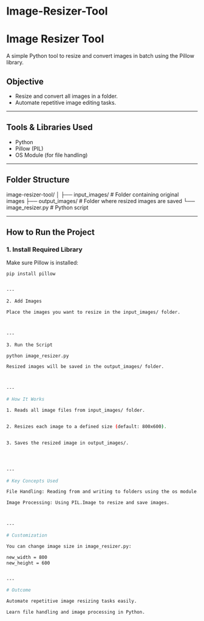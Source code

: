 # Image-Resizer-Tool
# Image Resizer Tool

A simple Python tool to resize and convert images in batch using the Pillow library.

##  Objective
- Resize and convert all images in a folder.
- Automate repetitive image editing tasks.

---

##  Tools & Libraries Used
- Python
- Pillow (PIL)
- OS Module (for file handling)

---

##  Folder Structure

image-resizer-tool/ │ ├── input_images/       # Folder containing original images ├── output_images/      # Folder where resized images are saved └── image_resizer.py    # Python script

---

##  How to Run the Project

### 1. Install Required Library

Make sure Pillow is installed:

```bash
pip install pillow


---

2. Add Images

Place the images you want to resize in the input_images/ folder.



---

3. Run the Script

python image_resizer.py

Resized images will be saved in the output_images/ folder.



---

# How It Works

1. Reads all image files from input_images/ folder.


2. Resizes each image to a defined size (default: 800x600).


3. Saves the resized image in output_images/.




---

# Key Concepts Used

File Handling: Reading from and writing to folders using the os module.

Image Processing: Using PIL.Image to resize and save images.



---

# Customization

You can change image size in image_resizer.py:

new_width = 800
new_height = 600


---

# Outcome

Automate repetitive image resizing tasks easily.

Learn file handling and image processing in Python.
